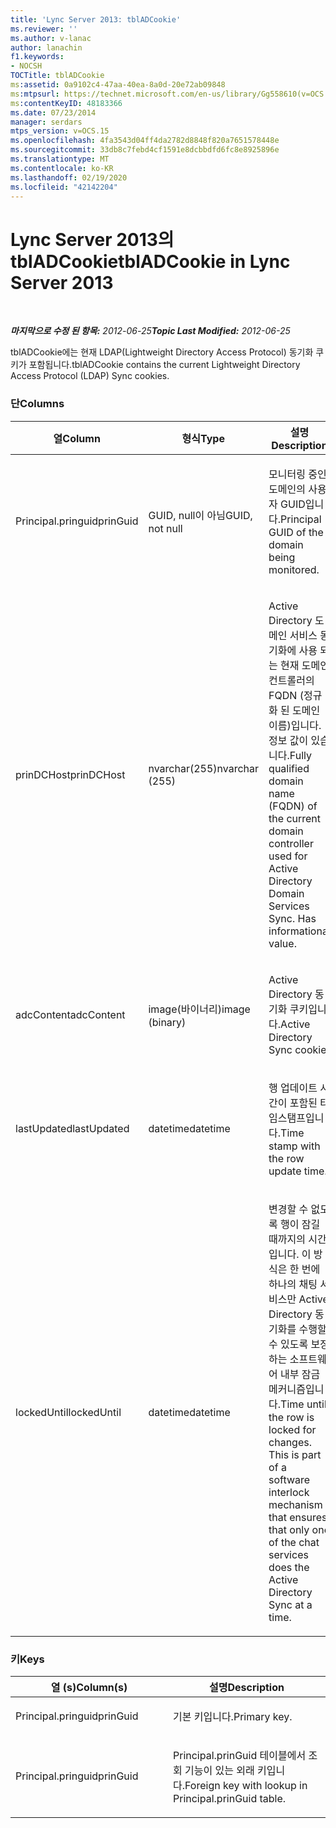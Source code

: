 ```yaml
---
title: 'Lync Server 2013: tblADCookie'
ms.reviewer: ''
ms.author: v-lanac
author: lanachin
f1.keywords:
- NOCSH
TOCTitle: tblADCookie
ms:assetid: 0a9102c4-47aa-40ea-8a0d-20e72ab09848
ms:mtpsurl: https://technet.microsoft.com/en-us/library/Gg558610(v=OCS.15)
ms:contentKeyID: 48183366
ms.date: 07/23/2014
manager: serdars
mtps_version: v=OCS.15
ms.openlocfilehash: 4fa3543d04ff4da2782d8848f820a7651578448e
ms.sourcegitcommit: 33db8c7febd4cf1591e8dcbbdfd6fc8e8925896e
ms.translationtype: MT
ms.contentlocale: ko-KR
ms.lasthandoff: 02/19/2020
ms.locfileid: "42142204"
---
```

<div data-xmlns="http://www.w3.org/1999/xhtml">

<div class="topic" data-xmlns="http://www.w3.org/1999/xhtml" data-msxsl="urn:schemas-microsoft-com:xslt" data-cs="http://msdn.microsoft.com/">

<div data-asp="https://msdn2.microsoft.com/asp">

# <a name="tbladcookie-in-lync-server-2013"></a><span data-ttu-id="84b67-102">Lync Server 2013의 tblADCookie</span><span class="sxs-lookup"><span data-stu-id="84b67-102">tblADCookie in Lync Server 2013</span></span>

</div>

<div id="mainSection">

<div id="mainBody">

<span> </span>

<span data-ttu-id="84b67-103">_**마지막으로 수정 된 항목:** 2012-06-25_</span><span class="sxs-lookup"><span data-stu-id="84b67-103">_**Topic Last Modified:** 2012-06-25_</span></span>

<span data-ttu-id="84b67-104">tblADCookie에는 현재 LDAP(Lightweight Directory Access Protocol) 동기화 쿠키가 포함됩니다.</span><span class="sxs-lookup"><span data-stu-id="84b67-104">tblADCookie contains the current Lightweight Directory Access Protocol (LDAP) Sync cookies.</span></span>

### <a name="columns"></a><span data-ttu-id="84b67-105">단</span><span class="sxs-lookup"><span data-stu-id="84b67-105">Columns</span></span>

<table>
<colgroup>
<col style="width: 33%" />
<col style="width: 33%" />
<col style="width: 33%" />
</colgroup>
<thead>
<tr class="header">
<th><span data-ttu-id="84b67-106">열</span><span class="sxs-lookup"><span data-stu-id="84b67-106">Column</span></span></th>
<th><span data-ttu-id="84b67-107">형식</span><span class="sxs-lookup"><span data-stu-id="84b67-107">Type</span></span></th>
<th><span data-ttu-id="84b67-108">설명</span><span class="sxs-lookup"><span data-stu-id="84b67-108">Description</span></span></th>
</tr>
</thead>
<tbody>
<tr class="odd">
<td><p><span data-ttu-id="84b67-109">Principal.pringuid</span><span class="sxs-lookup"><span data-stu-id="84b67-109">prinGuid</span></span></p></td>
<td><p><span data-ttu-id="84b67-110">GUID, null이 아님</span><span class="sxs-lookup"><span data-stu-id="84b67-110">GUID, not null</span></span></p></td>
<td><p><span data-ttu-id="84b67-111">모니터링 중인 도메인의 사용자 GUID입니다.</span><span class="sxs-lookup"><span data-stu-id="84b67-111">Principal GUID of the domain being monitored.</span></span></p></td>
</tr>
<tr class="even">
<td><p><span data-ttu-id="84b67-112">prinDCHost</span><span class="sxs-lookup"><span data-stu-id="84b67-112">prinDCHost</span></span></p></td>
<td><p><span data-ttu-id="84b67-113">nvarchar(255)</span><span class="sxs-lookup"><span data-stu-id="84b67-113">nvarchar (255)</span></span></p></td>
<td><p><span data-ttu-id="84b67-114">Active Directory 도메인 서비스 동기화에 사용 되는 현재 도메인 컨트롤러의 FQDN (정규화 된 도메인 이름)입니다. 정보 값이 있습니다.</span><span class="sxs-lookup"><span data-stu-id="84b67-114">Fully qualified domain name (FQDN) of the current domain controller used for Active Directory Domain Services Sync. Has informational value.</span></span></p></td>
</tr>
<tr class="odd">
<td><p><span data-ttu-id="84b67-115">adcContent</span><span class="sxs-lookup"><span data-stu-id="84b67-115">adcContent</span></span></p></td>
<td><p><span data-ttu-id="84b67-116">image(바이너리)</span><span class="sxs-lookup"><span data-stu-id="84b67-116">image (binary)</span></span></p></td>
<td><p><span data-ttu-id="84b67-117">Active Directory 동기화 쿠키입니다.</span><span class="sxs-lookup"><span data-stu-id="84b67-117">Active Directory Sync cookie.</span></span></p></td>
</tr>
<tr class="even">
<td><p><span data-ttu-id="84b67-118">lastUpdated</span><span class="sxs-lookup"><span data-stu-id="84b67-118">lastUpdated</span></span></p></td>
<td><p><span data-ttu-id="84b67-119">datetime</span><span class="sxs-lookup"><span data-stu-id="84b67-119">datetime</span></span></p></td>
<td><p><span data-ttu-id="84b67-120">행 업데이트 시간이 포함된 타임스탬프입니다.</span><span class="sxs-lookup"><span data-stu-id="84b67-120">Time stamp with the row update time.</span></span></p></td>
</tr>
<tr class="odd">
<td><p><span data-ttu-id="84b67-121">lockedUntil</span><span class="sxs-lookup"><span data-stu-id="84b67-121">lockedUntil</span></span></p></td>
<td><p><span data-ttu-id="84b67-122">datetime</span><span class="sxs-lookup"><span data-stu-id="84b67-122">datetime</span></span></p></td>
<td><p><span data-ttu-id="84b67-p101">변경할 수 없도록 행이 잠길 때까지의 시간입니다. 이 방식은 한 번에 하나의 채팅 서비스만 Active Directory 동기화를 수행할 수 있도록 보장하는 소프트웨어 내부 잠금 메커니즘입니다.</span><span class="sxs-lookup"><span data-stu-id="84b67-p101">Time until the row is locked for changes. This is part of a software interlock mechanism that ensures that only one of the chat services does the Active Directory Sync at a time.</span></span></p></td>
</tr>
</tbody>
</table>


### <a name="keys"></a><span data-ttu-id="84b67-125">키</span><span class="sxs-lookup"><span data-stu-id="84b67-125">Keys</span></span>

<table>
<colgroup>
<col style="width: 50%" />
<col style="width: 50%" />
</colgroup>
<thead>
<tr class="header">
<th><span data-ttu-id="84b67-126">열 (s)</span><span class="sxs-lookup"><span data-stu-id="84b67-126">Column(s)</span></span></th>
<th><span data-ttu-id="84b67-127">설명</span><span class="sxs-lookup"><span data-stu-id="84b67-127">Description</span></span></th>
</tr>
</thead>
<tbody>
<tr class="odd">
<td><p><span data-ttu-id="84b67-128">Principal.pringuid</span><span class="sxs-lookup"><span data-stu-id="84b67-128">prinGuid</span></span></p></td>
<td><p><span data-ttu-id="84b67-129">기본 키입니다.</span><span class="sxs-lookup"><span data-stu-id="84b67-129">Primary key.</span></span></p></td>
</tr>
<tr class="even">
<td><p><span data-ttu-id="84b67-130">Principal.pringuid</span><span class="sxs-lookup"><span data-stu-id="84b67-130">prinGuid</span></span></p></td>
<td><p><span data-ttu-id="84b67-131">Principal.prinGuid 테이블에서 조회 기능이 있는 외래 키입니다.</span><span class="sxs-lookup"><span data-stu-id="84b67-131">Foreign key with lookup in Principal.prinGuid table.</span></span></p></td>
</tr>
</tbody>
</table>


</div>

<span> </span>

</div>

</div>

</div>

